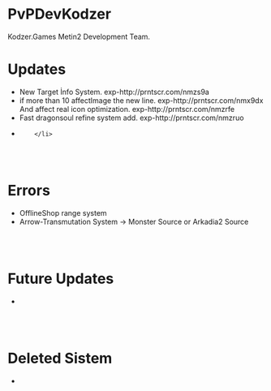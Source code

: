 # PvPDevKodzer

Kodzer.Games Metin2 Development Team.

# Updates
 <ul>
		<li>
	New Target İnfo System. exp-http://prntscr.com/nmzs9a
		</li>
		<li>
	if more than 10 affectImage the new line. exp-http://prntscr.com/nmx9dx<br> 
	And affect real icon optimization. exp-http://prntscr.com/nmzrfe
		</li>
		<li>
	Fast dragonsoul refine system add. exp-http://prntscr.com/nmzruo
		</li>
		<li>
			
		</li>
</ul>

<br></br>

# Errors

<ul>
		<li>
OfflineShop range system 
		</li>
		<li>
	Arrow-Transmutation System -> Monster Source or Arkadia2 Source
		</li>
</ul>


<br></br>
# Future Updates
<ul>
		<li>
		</li>
</ul>

<br></br>
# Deleted Sistem
<ul>
		<li>
		</li>
</ul>
